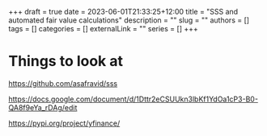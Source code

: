 +++ 
draft = true
date = 2023-06-01T21:33:25+12:00
title = "SSS and automated fair value calculations"
description = ""
slug = ""
authors = []
tags = []
categories = []
externalLink = ""
series = []
+++

# Things to look at

https://github.com/asafravid/sss

https://docs.google.com/document/d/1Dttr2eCSUUkn3lbKf1YdOa1cP3-B0-QA8f9eYa_rDAg/edit

https://pypi.org/project/yfinance/
